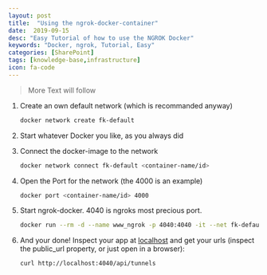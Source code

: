 ```yaml
---
layout: post
title:  "Using the ngrok-docker-container"
date:  2019-09-15
desc: "Easy Tutorial of how to use the NGROK Docker"
keywords: "Docker, ngrok, Tutorial, Easy"
categories: [SharePoint]
tags: [knowledge-base,infrastructure]
icon: fa-code
---
```


> More Text will follow

1. Create an own default network (which is recommanded anyway)

   ```bash
   docker network create fk-default
   ```

2. Start whatever Docker you like, as you always did

3. Connect the docker-image to the network

   ```bash
   docker network connect fk-default <container-name/id>
   ```

4. Open the Port for the network (the 4000 is an example)

   ```bash
   docker port <container-name/id> 4000
   ```

5. Start ngrok-docker. 4040 is ngroks most precious port.

   ```bash
   docker run --rm -d --name www_ngrok -p 4040:4040 -it --net fk-default wernight/ngrok ngrok http <container-name/id>:4000
   ```

6. And your done! Inspect your app at [localhost](http://localhost:4040/inspect/http) and get your urls (inspect the public_url property, or just open in a browser):

   ```bash
   curl http://localhost:4040/api/tunnels
   ```

   
